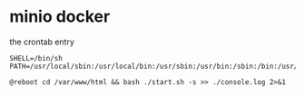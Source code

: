 # minio docker

the crontab entry

```
SHELL=/bin/sh
PATH=/usr/local/sbin:/usr/local/bin:/usr/sbin:/usr/bin:/sbin:/bin:/usr/games:/usr/local/games:/snap/bin

@reboot cd /var/www/html && bash ./start.sh -s >> ./console.log 2>&1
```